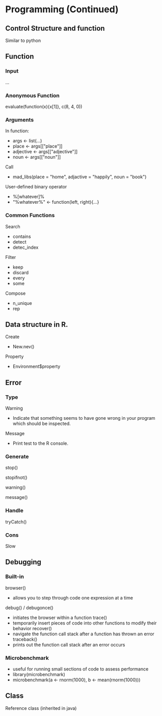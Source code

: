 # Programming (Continued)

## Control Structure and function
Similar to python

## Function

### Input

…

### Anonymous Function

evaluate(function(x){x[1]}, c(8, 4, 0))

### Arguments

In function:
- args <- list(...)
- place <- args[["place"]]
- adjective  <- args[["adjective"]]
- noun  <- args[["noun"]]

Call
- mad_libs(place = "home", adjactive = "happily", noun = "book")

User-defined binary operator
- %[whatever]% 
- "%whatever%" <- function(left, right){…}

### Common Functions

Search
- contains
- detect
- detec_index

Filter
- keep
- discard
- every
- some

Compose
- n_unique
- rep
			
## Data structure in R.

Create
- New.nev()

Property
- Environment$property
		
## Error

### Type

Warning
- Indicate that something seems to have gone wrong in your program which should be inspected.

Message
- Print test to the R console.
	
### Generate

stop()

stopifnot()

warning()

message()

### Handle

tryCatch()

### Cons

Slow
		
## Debugging

### Built-in

browser()

- allows you to step through code one expression at a time

debug() / debugonce()
- initiates the browser within a function
trace()
- temporarily insert pieces of code into other functions to modify their behavior
recover()
- navigate the function call stack after a function has thrown an error
traceback()
- prints out the function call stack after an error occurs
      
 ### Microbenchmark
- useful for running small sections of code to assess performance
- library(microbenchmark)
- microbenchmark(a <- rnorm(1000), 
		               b <- mean(rnorm(1000)))
		
## Class
Reference class (inherited in java)

